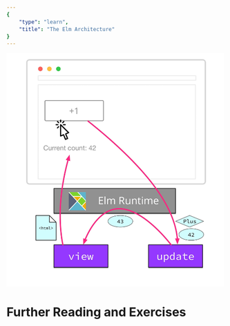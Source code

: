 ```yaml
---
{
    "type": "learn",
    "title": "The Elm Architecture"
}
---
```


![The Elm Architecture](/images/architecture.jpg)

<Ellie id="3xfc59cYsd6a1" />

# Further Reading and Exercises

<Resources>
<Resource title="Architecture section of The Official Elm Guide" url="https://guide.elm-lang.org/architecture/" icon="Article" />
<Resource title="Add a -1 button to the Ellie example" url="https://ellie-app.com/3xfc59cYsd6a1" icon="Exercise" />
</Resources>